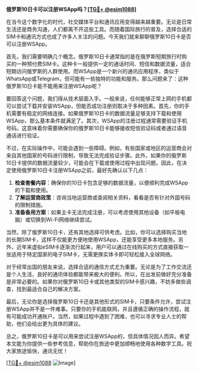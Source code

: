 **俄罗斯10日卡可以注册WSApp吗？[[TG💪+ @esim1088](https://t.me/s/esim1088)]**

在当今这个数字化的时代，社交媒体平台和通讯应用变得越来越重要。无论是日常生活还是商务沟通，人们都离不开这些工具。而随着国际旅行的普及，选择合适的SIM卡和通讯方式也成了许多人关注的问题。今天我们就来聊聊俄罗斯10日卡是否可以注册WSApp。

首先，我们需要明确几个概念。俄罗斯10日卡通常指的是在俄罗斯短期旅行时购买的一种预付费SIM卡。这种卡一般提供一定的通话时间、短信和数据流量，适合短期访问俄罗斯的人群使用。而WSApp是一个新兴的通讯应用程序，类似于WhatsApp或Telegram，但可能有一些独特的功能和服务。那么问题来了：这种俄罗斯10日卡能不能用来注册WSApp呢？

要回答这个问题，我们得从技术层面入手。一般来说，任何能够正常上网的手机都可以尝试下载并安装WSApp，但能否成功注册则取决于多种因素。首先，你的手机需要有稳定的网络连接。如果俄罗斯10日卡的数据流量足够支持下载和使用WSApp，那么基本条件就满足了。其次，WSApp的注册过程通常需要验证手机号码。这意味着你需要确保你的俄罗斯10日卡能够接收短信验证码或者通过语音通话进行验证。

不过，在实际操作中，可能会遇到一些障碍。例如，有些国家或地区的运营商会对来自其他国家的号码进行限制，导致无法完成验证步骤。此外，如果你的俄罗斯10日卡提供的数据流量较少，可能会在下载或使用过程中出现问题。因此，在决定使用俄罗斯10日卡注册WSApp之前，最好先确认以下几点：

1. **检查套餐内容**：确保你的10日卡包含足够的数据流量，以便顺利完成WSApp的下载和使用。
2. **了解运营商政策**：咨询当地运营商或查阅相关资料，看看是否有针对外国号码的限制措施。
3. **准备备用方案**：如果主卡无法完成注册，可以考虑使用其他设备（如平板电脑）或切换到Wi-Fi网络继续尝试。

当然，除了俄罗斯10日卡，还有其他选择可供考虑。比如，你可以选择购买当地的长期SIM卡，这样不仅能更方便地使用WSApp，还能享受更多本地服务。另外，近年来虚拟eSIM卡逐渐流行起来，用户可以通过在线购买的方式直接获取一张适用于特定国家的电子SIM卡，无需更换实体卡即可轻松接入全球网络。

对于经常出国的朋友来说，选择合适的通信方式尤为重要。无论是为了工作交流还是个人生活，良好的通讯体验都能带来极大的便利。所以，在出发前做好充分准备是非常必要的。如果你对俄罗斯10日卡或其他类型的SIM卡感兴趣，不妨多做些调查，找到最适合自己的解决方案。

最后，无论你是选择俄罗斯10日卡还是其他形式的SIM卡，只要条件允许，尝试注册WSApp并不是一件难事。只要你的手机能联网，并且遵循正确的操作流程，就有可能成功开通账户。当然，如果过程中遇到了困难，也可以寻求专业人士的帮助，他们会给出更为具体的建议。

总之，俄罗斯10日卡是可以用来尝试注册WSApp的，但具体情况因人而异。希望本文能为你提供一些参考信息，帮助你在旅途中更加顺畅地使用各种数字工具。祝大家旅途愉快，通讯无忧！

[[TG💪+ @esim1088](https://t.me/s/esim1088) ![Image](https://i.postimg.cc/4NQfJmqS/Snipaste-2025-05-13-00-14-12.png)]